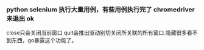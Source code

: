 


### python selenium 执行大量用例，有些用例执行完了 chromedriver 未退出 ok
close只会关闭当前窗口
quit会推出驱动别切关闭所关联的所有窗口.隐藏很多看不到东西，go暴露这个功能了。

